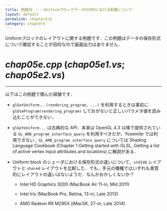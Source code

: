 ```yaml
---
title: 例題5E --- UniformブロックデータのGPUにおける配置について
layout: default
permalink: chapter5/e
category: chapter5
---
```


Uniformブロックのレイアウトに関する例題です．この例題はデータの保存形式について確認することが目的なので画面出力はありません．

# *chap05e.cpp* (*chap05e1.vs*; *chap05e2.vs*)

-----

以下はこの例題で積んだ経験です．

- `glGetUniform...(rendering_program, ...)` を利用するときは事前に `glUseProgram(rendering_program)` しておかないと正しいパラメタ値を読み込むことができない．

- `glGetUniform...` は古典的な API．本来は OpenGL 4.3 以降で提供されている `GL_ARB_program_interface_query` を利用すべきだが，Yosemite では利用できない．`GL_ARB_program_interface_query` については Shading Language Cookbook (Chapter 1 Getting started with GLSL, Getting a list of active vertex input attributes and locations) に解説がある．

- Uniform block のシェーダにおける保存形式の違いについて，`std140` レイアウトと `shared` レイアウトを比較した．でも，手元の機種ではいずれも実質的にレイアウトの違いはないようだ．なんかおかしくないか？

    - Intel HD Graphics 3000 (MacBook Air 11-in, Mid 2011)

    - Intel Iris (MacBook Pro, Retina, 13-in, Late 2013)

    - AMD Radeon R9 M295X (iMac5K, 27-in, Late 2014)

